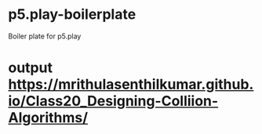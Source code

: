 # p5.play-boilerplate
Boiler plate for p5.play
# output https://mrithulasenthilkumar.github.io/Class20_Designing-Colliion-Algorithms/
